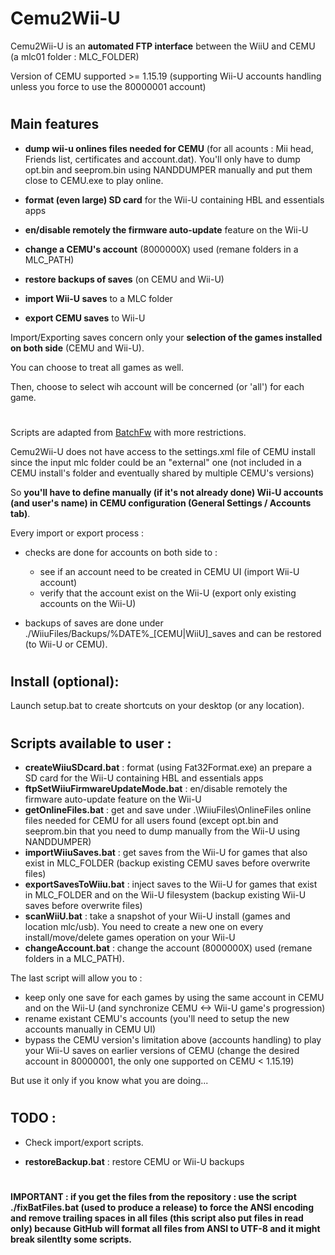 # Cemu2Wii-U

Cemu2Wii-U is an **automated FTP interface** between the WiiU and CEMU (a mlc01 folder : MLC_FOLDER)

Version of CEMU supported >= 1.15.19 (supporting Wii-U accounts handling unless you force to use the 80000001 account)

#
## Main features

- **dump wii-u onlines files needed for CEMU** (for all acounts : Mii head, Friends list, certificates and account.dat). You'll only have to dump opt.bin and seeprom.bin using NANDDUMPER manually and put them close to CEMU.exe to play online.

- **format (even large) SD card** for the Wii-U containing HBL and essentials apps

- **en/disable remotely the firmware auto-update** feature on the Wii-U

- **change a CEMU's account** (8000000X) used (remane folders in a MLC_PATH)

- **restore backups of saves** (on CEMU and Wii-U)

- **import Wii-U saves** to a MLC folder

- **export CEMU saves** to Wii-U

Import/Exporting saves concern only your **selection of the games installed on both side** (CEMU and Wii-U).

You can choose to treat all games as well.

Then, choose to select wih account will be concerned (or 'all') for each game.

#

Scripts are adapted from [BatchFw](https://github.com/Laf111/CEMU-Batch-Framework) with more restrictions. 

Cemu2Wii-U does not have access to the settings.xml file of CEMU install since the input mlc folder could be an "external" one (not included in a CEMU install's folder and eventually shared by multiple CEMU's versions)

So **you'll have to define manually (if it's not already done) Wii-U accounts (and user's name) in CEMU configuration (General Settings / Accounts tab)**.

Every import or export process :
- checks are done for accounts on both side to : 
  - see if an account need to be created in CEMU UI (import Wii-U account)
  - verify that the account exist on the Wii-U (export only existing accounts on the Wii-U)

- backups of saves are done under ./WiiuFiles/Backups/\%DATE\%\_[CEMU|WiiU]\_saves and can be restored (to Wii-U or CEMU).


#
## Install (optional):

Launch setup.bat to create shortcuts on your desktop (or any location).

#
## Scripts available to user :

- **createWiiuSDcard.bat** : format (using Fat32Format.exe) an prepare a SD card for the Wii-U containing HBL and essentials apps
- **ftpSetWiiuFirmwareUpdateMode.bat** : en/disable remotely the firmware auto-update feature on the Wii-U
- **getOnlineFiles.bat** : get and save under .\WiiuFiles\OnlineFiles online files needed for CEMU for all users found
  (except opt.bin and seeprom.bin that you need to dump manually from the Wii-U using NANDDUMPER)
- **importWiiuSaves.bat** : get saves from the Wii-U for games that also exist in MLC_FOLDER (backup existing CEMU saves before overwrite files)
- **exportSavesToWiiu.bat** : inject saves to the Wii-U for games that exist in MLC_FOLDER and on the Wii-U filesystem (backup existing Wii-U saves before overwrite files)
- **scanWiiU.bat** : take a snapshot of your Wii-U install (games and location mlc/usb). You need to create a new one on every install/move/delete games operation on your Wii-U
- **changeAccount.bat** : change the account (8000000X) used (remane folders in a MLC_PATH). 

The last script will allow you to : 
- keep only one save for each games by using the same account in CEMU and on the Wii-U (and synchronize CEMU <-> Wii-U game's progression)
- rename existant CEMU's accounts (you'll need to setup the new accounts manually in CEMU UI)
- bypass the CEMU version's limitation above (accounts handling) to play your Wii-U saves on earlier versions of CEMU (change the desired account in 80000001, the only one supported on CEMU < 1.15.19)

But use it only if you know what you are doing...

#
## TODO : 

- Check import/export scripts.

- **restoreBackup.bat** : restore CEMU or Wii-U backups

# 
**IMPORTANT : if you get the files from the repository : use the script ./fixBatFiles.bat (used to produce a release) to force the ANSI encoding and remove trailing spaces in all files (this script also put files in read only) because GitHub will format all files from ANSI to UTF-8 and it might break silentlty some scripts.**
#
